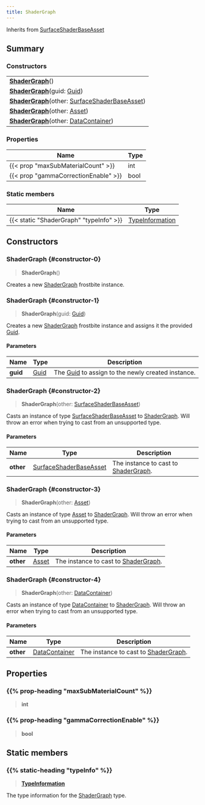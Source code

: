 ```yaml
---
title: ShaderGraph
---
```


Inherits from [SurfaceShaderBaseAsset](/vext/ref/fb/surfaceshaderbaseasset)

## Summary

### Constructors

|  |
| --- |
| **[ShaderGraph](#constructor-0)**() |
| **[ShaderGraph](#constructor-1)**(guid: [Guid](/vext/ref/shared/type/guid)) |
| **[ShaderGraph](#constructor-2)**(other: [SurfaceShaderBaseAsset](/vext/ref/fb/surfaceshaderbaseasset)) |
| **[ShaderGraph](#constructor-3)**(other: [Asset](/vext/ref/fb/asset)) |
| **[ShaderGraph](#constructor-4)**(other: [DataContainer](/vext/ref/shared/type/datacontainer)) |

### Properties

| Name | Type |
| ---- | ---- |
| {{< prop "maxSubMaterialCount" >}} | int |
| {{< prop "gammaCorrectionEnable" >}} | bool |

### Static members

| Name | Type |
| ---- | ---- |
| {{< static "ShaderGraph" "typeInfo" >}} | [TypeInformation](/vext/ref/shared/type/typeinformation) |

## Constructors

### ShaderGraph {#constructor-0}

> **ShaderGraph**()

Creates a new [ShaderGraph](/vext/ref/fb/shadergraph) frostbite instance.

### ShaderGraph {#constructor-1}

> **ShaderGraph**(guid: [Guid](/vext/ref/shared/type/guid))

Creates a new [ShaderGraph](/vext/ref/fb/shadergraph) frostbite instance and assigns it the provided [Guid](/vext/ref/shared/type/guid).

#### Parameters

| Name | Type | Description |
| ---- | ---- | ----------- |
| **guid** | [Guid](/vext/ref/shared/type/guid) | The [Guid](/vext/ref/shared/type/guid) to assign to the newly created instance. |

### ShaderGraph {#constructor-2}

> **ShaderGraph**(other: [SurfaceShaderBaseAsset](/vext/ref/fb/surfaceshaderbaseasset))

Casts an instance of type [SurfaceShaderBaseAsset](/vext/ref/fb/surfaceshaderbaseasset) to [ShaderGraph](/vext/ref/fb/shadergraph). Will throw an error when trying to cast from an unsupported type.

#### Parameters

| Name | Type | Description |
| ---- | ---- | ----------- |
| **other** | [SurfaceShaderBaseAsset](/vext/ref/fb/surfaceshaderbaseasset) | The instance to cast to [ShaderGraph](/vext/ref/fb/shadergraph). |

### ShaderGraph {#constructor-3}

> **ShaderGraph**(other: [Asset](/vext/ref/fb/asset))

Casts an instance of type [Asset](/vext/ref/fb/asset) to [ShaderGraph](/vext/ref/fb/shadergraph). Will throw an error when trying to cast from an unsupported type.

#### Parameters

| Name | Type | Description |
| ---- | ---- | ----------- |
| **other** | [Asset](/vext/ref/fb/asset) | The instance to cast to [ShaderGraph](/vext/ref/fb/shadergraph). |

### ShaderGraph {#constructor-4}

> **ShaderGraph**(other: [DataContainer](/vext/ref/shared/type/datacontainer))

Casts an instance of type [DataContainer](/vext/ref/shared/type/datacontainer) to [ShaderGraph](/vext/ref/fb/shadergraph). Will throw an error when trying to cast from an unsupported type.

#### Parameters

| Name | Type | Description |
| ---- | ---- | ----------- |
| **other** | [DataContainer](/vext/ref/shared/type/datacontainer) | The instance to cast to [ShaderGraph](/vext/ref/fb/shadergraph). |

## Properties

### {{% prop-heading "maxSubMaterialCount" %}}

> **int**

### {{% prop-heading "gammaCorrectionEnable" %}}

> **bool**

## Static members

### {{% static-heading "typeInfo" %}}

> **[TypeInformation](/vext/ref/shared/type/typeinformation)**

The type information for the [ShaderGraph](/vext/ref/fb/shadergraph) type.

